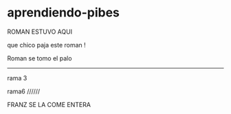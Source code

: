 # aprendiendo-pibes

ROMAN ESTUVO AQUI

que chico paja este roman !

Roman se tomo el palo


---------

rama 3

rama6 //////

FRANZ SE LA COME ENTERA